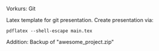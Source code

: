 Vorkurs: Git

Latex template for git presentation.
Create presentation via: 

`pdflatex --shell-escape main.tex`

Addition:
Backup of "awesome_project.zip"


